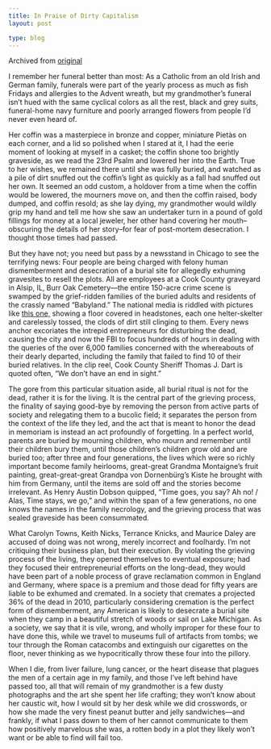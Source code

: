 ```yaml
---
title: In Praise of Dirty Capitalism
layout: post

type: blog
---
```


Archived from [original](http://www.stockyardmagazine.com/jungle/dirty-capitalism/)
<p>I remember her funeral better than most: As a Catholic from an old Irish and German family, funerals were part of the yearly process as much as fish Fridays and allergies to the Advent wreath, but my grandmother’s funeral isn’t hued with the same cyclical colors as all the rest, black and grey suits, funeral-home navy furniture and poorly arranged flowers from people I’d never even heard of.</p>&#13;
<p>Her coffin was a masterpiece in bronze and copper, miniature Pietàs on each corner, and a lid so polished when I stared at it, I had the eerie moment of looking at myself in a casket; the coffin shone too brightly graveside, as we read the 23rd Psalm and lowered her into the Earth. True to her wishes, we remained there until she was fully buried, and watched as a pile of dirt snuffed out the coffin’s light as quickly as a fall had snuffed out her own. It seemed an odd custom, a holdover from a time when the coffin would be lowered, the mourners move on, and then the coffin raised, body dumped, and coffin resold; as she lay dying, my grandmother would wildly grip my hand and tell me how she saw an undertaker turn in a pound of gold fillings for money at a local jeweler, her other hand covering her mouth–obscuring the details of her story–for fear of post-mortem desecration. I thought those times had passed.</p>&#13;
<p>But they have not; you need but pass by a newsstand in Chicago to see the terrifying news: Four people are being charged with felony human dismemberment and desecration of a burial site for allegedly exhuming gravesites to resell the plots. All are employees at a Cook County graveyard in Alsip, IL, Burr Oak Cemetery—the entire 150-acre crime scene is swamped by the grief-ridden families of the buried adults and residents of the crassly named “Babyland.” The national media is riddled with pictures like <a href="http://www.foxnews.com/story/0,2933,532100,00.html">this one,</a> showing a floor covered in headstones, each one helter-skelter and carelessly tossed, the clods of dirt still clinging to them. Every news anchor excoriates the intrepid entrepreneurs for disturbing the dead, causing the city and now the FBI to focus hundreds of hours in dealing with the queries of the over 6,000 families concerned with the whereabouts of their dearly departed, including the family that failed to find 10 of their buried relatives. In the clip reel, Cook County Sheriff Thomas J. Dart is quoted often, “We don’t have an end in sight.”</p>&#13;
&#13;
<p>The gore from this particular situation aside, all burial ritual is not for the dead, rather it is for the living. It is the central part of the grieving process, the finality of saying good-bye by removing the person from active parts of society and relegating them to a bucolic field; it separates the person from the context of the life they led, and the act that is meant to honor the dead in memoriam is instead an act profoundly of forgetting. In a perfect world, parents are buried by mourning children, who mourn and remember until their children bury them, until those children’s children grow old and are buried too; after three and four generations, the lives which were so richly important become family heirlooms, great-great Grandma Montaigne’s fruit painting, great-great-great Grandpa von Dornenbürg’s Kiste he brought with him from Germany, until the items are sold off and the stories become irrelevant. As Henry Austin Dobson quipped, “Time goes, you say? Ah no! / Alas, Time stays, we go,” and within the span of a few generations, no one knows the names in the family necrology, and the grieving process that was sealed graveside has been consummated.</p>&#13;
<p>What Carolyn Towns, Keith Nicks, Terrance Knicks, and Maurice Daley are accused of doing was not wrong, merely incorrect and foolhardy. I’m not critiquing their business plan, but their execution. By violating the grieving process of the living, they opened themselves to eventual exposure; had they focused their entrepreneurial efforts on the long-dead, they would have been part of a noble process of grave reclamation common in England and Germany, where space is a premium and those dead for fifty years are liable to be exhumed and cremated. In a society that cremates a projected 36% of the dead in 2010, particularly considering cremation is the perfect form of dismemberment, any American is likely to desecrate a burial site when they camp in a beautiful stretch of woods or sail on Lake Michigan. As a society, we say that it is vile, wrong, and wholly improper for these four to have done this, while we travel to museums full of artifacts from tombs; we tour through the Roman catacombs and extinguish our cigarettes on the floor, never thinking as we hypocritically throw these four into the pillory.</p>&#13;
<p>When I die, from liver failure, lung cancer, or the heart disease that plagues the men of a certain age in my family, and those I’ve left behind have passed too, all that will remain of my grandmother is a few dusty photographs and the art she spent her life crafting; they won’t know about her caustic wit, how I would sit by her desk while we did crosswords, or how she made the very finest peanut butter and jelly sandwiches—and frankly, if what I pass down to them of her cannot communicate to them how positively marvelous she was, a rotten body in a plot they likely won’t want or be able to find will fail too.</p>&#13;
 
